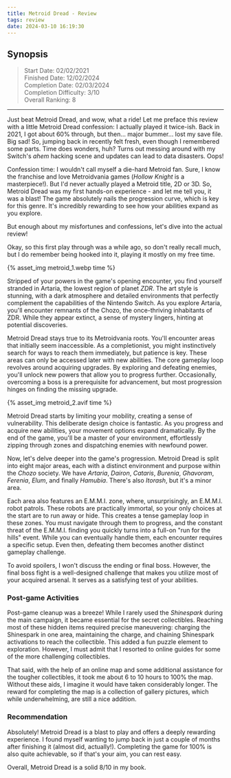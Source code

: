 ```yaml
---
title: Metroid Dread - Review
tags: review
date: 2024-03-10 16:19:30
---
```


## Synopsis

> Start Date: 02/02/2021  
> Finished Date: 12/02/2024  
> Completion Date: 02/03/2024  
> Completion Difficulty: 3/10  
> Overall Ranking: 8

---

Just beat Metroid Dread, and wow, what a ride! Let me preface this review with a little Metroid Dread confession: I actually played it twice-ish. Back in 2021, I got about 60% through, but then… major bummer… lost my save file. Big sad! So, jumping back in recently felt fresh, even though I remembered some parts. Time does wonders, huh? Turns out messing around with my Switch's _ahem_ hacking scene and updates can lead to data disasters. Oops!

Confession time: I wouldn't call myself a die-hard Metroid fan. Sure, I know the franchise and love Metroidvania games (_Hollow Knight_ is a masterpiece!). But I'd never actually played a Metroid title, 2D or 3D. So, Metroid Dread was my first hands-on experience - and let me tell you, it was a blast! The game absolutely nails the progression curve, which is key for this genre. It's incredibly rewarding to see how your abilities expand as you explore.

But enough about my misfortunes and confessions, let's dive into the actual review!

Okay, so this first play through was a while ago, so don't really recall much, but I do remember being hooked into it, playing it mostly on my free time.

{% asset_img metroid_1.webp time %}

Stripped of your powers in the game's opening encounter, you find yourself stranded in Artaria, the lowest region of planet _ZDR_. The art style is stunning, with a dark atmosphere and detailed environments that perfectly complement the capabilities of the Nintendo Switch. As you explore Artaria, you'll encounter remnants of the Chozo, the once-thriving inhabitants of ZDR. While they appear extinct, a sense of mystery lingers, hinting at potential discoveries.

Metroid Dread stays true to its Metroidvania roots. You'll encounter areas that initially seem inaccessible. As a completionist, you might instinctively search for ways to reach them immediately, but patience is key. These areas can only be accessed later with new abilities. The core gameplay loop revolves around acquiring upgrades. By exploring and defeating enemies, you'll unlock new powers that allow you to progress further. Occasionally, overcoming a boss is a prerequisite for advancement, but most progression hinges on finding the missing upgrade.

{% asset_img metroid_2.avif time %}

Metroid Dread starts by limiting your mobility, creating a sense of vulnerability. This deliberate design choice is fantastic. As you progress and acquire new abilities, your movement options expand dramatically. By the end of the game, you'll be a master of your environment, effortlessly zipping through zones and dispatching enemies with newfound power.

Now, let's delve deeper into the game's progression. Metroid Dread is split into eight major areas, each with a distinct environment and purpose within the _Chozo_ society. We have _Artaria_, _Dairon_, _Cataris_, _Burenia_, _Ghavoram_, _Ferenia_, _Elum_, and finally _Hamubia_. There's also _Itorash_, but it's a minor area.

Each area also features an E.M.M.I. zone, where, unsurprisingly, an E.M.M.I. robot patrols. These robots are practically immortal, so your only choices at the start are to run away or hide. This creates a tense gameplay loop in these zones. You must navigate through them to progress, and the constant threat of the E.M.M.I. finding you quickly turns into a full-on "run for the hills" event. While you can eventually handle them, each encounter requires a specific setup. Even then, defeating them becomes another distinct gameplay challenge.

To avoid spoilers, I won't discuss the ending or final boss. However, the final boss fight is a well-designed challenge that makes you utilize most of your acquired arsenal. It serves as a satisfying test of your abilities.

### Post-game Activities

Post-game cleanup was a breeze! While I rarely used the _Shinespark_ during the main campaign, it became essential for the secret collectibles. Reaching most of these hidden items required precise maneuvering: charging the Shinespark in one area, maintaining the charge, and chaining Shinespark activations to reach the collectible. This added a fun puzzle element to exploration. However, I must admit that I resorted to online guides for some of the more challenging collectibles.

That said, with the help of an online map and some additional assistance for the tougher collectibles, it took me about 6 to 10 hours to 100% the map. Without these aids, I imagine it would have taken considerably longer. The reward for completing the map is a collection of gallery pictures, which while underwhelming, are still a nice addition.

### Recommendation

Absolutely! Metroid Dread is a blast to play and offers a deeply rewarding experience. I found myself wanting to jump back in just a couple of months after finishing it (almost did, actually!). Completing the game for 100% is also quite achievable, so if that's your aim, you can rest easy.

Overall, Metroid Dread is a solid 8/10 in my book.
